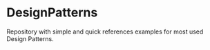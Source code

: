 # DesignPatterns
Repository with simple and quick references examples for most used Design Patterns.
